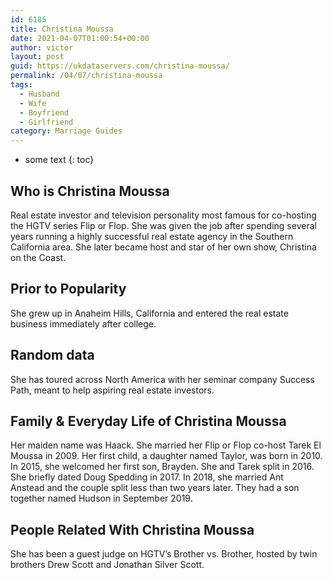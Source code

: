 ```yaml
---
id: 6185
title: Christina Moussa
date: 2021-04-07T01:00:54+00:00
author: victor
layout: post
guid: https://ukdataservers.com/christina-moussa/
permalink: /04/07/christina-moussa
tags:
  - Husband
  - Wife
  - Boyfriend
  - Girlfriend
category: Marriage Guides
---
```


* some text
{: toc}


## Who is Christina Moussa



Real estate investor and television personality most famous for co-hosting the HGTV series Flip or Flop. She was given the job after spending several years running a highly successful real estate agency in the Southern California area. She later became host and star of her own show, Christina on the Coast.

                
                
                
## Prior to Popularity



She grew up in Anaheim Hills, California and entered the real estate business immediately after college.

                
                
                
## Random data



She has toured across North America with her seminar company Success Path, meant to help aspiring real estate investors.

                
                
                
## Family & Everyday Life of Christina Moussa



Her maiden name was Haack. She married her Flip or Flop co-host Tarek El Moussa in 2009. Her first child, a daughter named Taylor, was born in 2010. In 2015, she welcomed her first son, Brayden. She and Tarek split in 2016. She briefly dated Doug Spedding in 2017. In 2018, she married Ant Anstead and the couple split less than two years later. They had a son together named Hudson in September 2019.

                
                
                
## People Related With Christina Moussa



She has been a guest judge on HGTV&#8217;s Brother vs. Brother, hosted by twin brothers Drew Scott and Jonathan Silver Scott.

                
              
            
          
          
          